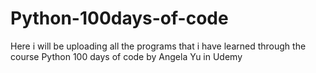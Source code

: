 # Python-100days-of-code
Here i will be uploading all the programs that i have learned through the course Python 100 days of code by Angela Yu in Udemy 
